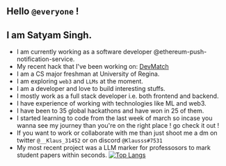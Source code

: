 ## Hello `@everyone` !
## I am Satyam Singh.
- I am currently working as a software developer @ethereum-push-notification-service.
- My recent hack that I've been working on: [DevMatch](http://devvvmatch.vercel.app)
- I am a CS major freshman at University of Regina.
- I am exploring `web3` and `LLMs` at the moment.
- I am a developer and love to build interesting stuffs.
- I mostly work as a full stack developer i.e. both frontend and backend.
- I have experience of working with technologies like ML and web3.
- I have been to 35 global hackathons and have won in 25 of them.
- I started learning to code from the last week of march so incase you wanna see my journey than you're on the right place ! go check it out !
- If you want to work or collaborate with me than just shoot me a dm on twitter `@__Klaus_31452` or on discord `@Klausss#7531` <br>
- My most recent project was a LLM marker for professosors to mark student papers within seconds.
[![Top Langs](https://github-readme-stats.vercel.app/api/top-langs/?username=KlausMikhaelson&layout=compact&theme=calm)](https://github.com/KlausMikhaelson/github-readme-stats)
